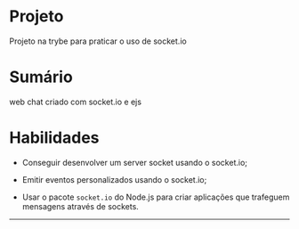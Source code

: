 # Projeto

Projeto na trybe para praticar o uso de socket.io

# Sumário

web chat criado com socket.io e ejs

# Habilidades

- Conseguir desenvolver um server socket usando o socket.io;

- Emitir eventos personalizados usando o socket.io;

- Usar o pacote `socket.io` do Node.js para criar aplicações que trafeguem mensagens através de sockets.

---